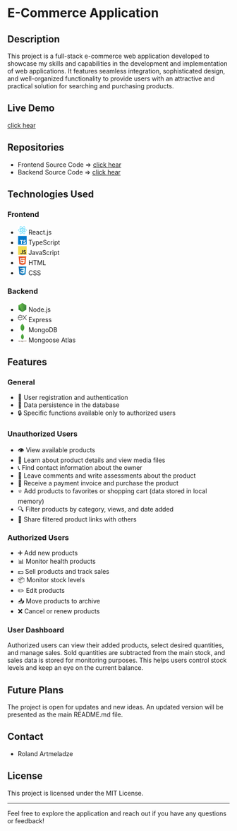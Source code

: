 # E-Commerce Application

## Description
This project is a full-stack e-commerce web application developed to showcase my skills and capabilities in the development and implementation of web applications. It features seamless integration, sophisticated design, and well-organized functionality to provide users with an attractive and practical solution for searching and purchasing products.

## Live Demo
<a href="https://embarrassing-unifor.000webhostapp.com/">click hear</a>

## Repositories
- Frontend Source Code => <a href="https://github.com/rolandiartmeladze/E-Commerce-Application_Frontend">click hear</a>
- Backend Source Code => <a href="https://github.com/rolandiartmeladze/E-Commerce-Application_Backend">click hear</a>
## Technologies Used

### Frontend
<ul>
  <li> <img src="https://raw.githubusercontent.com/devicons/devicon/master/icons/react/react-original.svg" alt="React" width="20" height="20"/>  React.js </li>
  <li> <img src="https://raw.githubusercontent.com/devicons/devicon/master/icons/typescript/typescript-original.svg" alt="TypeScript"  width="20" height="20" />  TypeScript </li>
  <li> <img src="https://raw.githubusercontent.com/devicons/devicon/master/icons/javascript/javascript-original.svg" alt="JavaScript" width="20" height="20"/>  JavaScript </li>
  
  <li> <img src="https://raw.githubusercontent.com/devicons/devicon/master/icons/html5/html5-original.svg" alt="HTML5" width="20" height="20"/>  HTML </li>
  <li> <img src="https://raw.githubusercontent.com/devicons/devicon/master/icons/css3/css3-original.svg" alt="CSS3" width="20" height="20"/> CSS </li>
</ul>

### Backend
<ul>
  <li> <img src="https://raw.githubusercontent.com/devicons/devicon/master/icons/nodejs/nodejs-original.svg" alt="Node.js" width="20" height="20"/> Node.js </li>
  <li> <img src="https://raw.githubusercontent.com/devicons/devicon/master/icons/express/express-original.svg" alt="Express" width="20" height="20"/> Express </li>
  <li> <img src="https://raw.githubusercontent.com/devicons/devicon/master/icons/mongodb/mongodb-original.svg" alt="MongoDB" width="20" height="20"/> MongoDB </li>
  <li> <img src="https://raw.githubusercontent.com/devicons/devicon/master/icons/mongodb/mongodb-original-wordmark.svg" alt="Mongoose" width="20" height="20"/> Mongoose Atlas </li>
</ul>

## Features

### General
<ul>
  <li>📝 User registration and authentication</li>
  <li>💾 Data persistence in the database</li>
  <li>🔒 Specific functions available only to authorized users</li>
</ul>

### Unauthorized Users
<ul>
  <li>👁️ View available products</li>
  <li>📄 Learn about product details and view media files</li>
  <li>📞 Find contact information about the owner</li>
  <li>💬 Leave comments and write assessments about the product</li>
  <li>🧾 Receive a payment invoice and purchase the product</li>
  <li>⭐ Add products to favorites or shopping cart (data stored in local memory)</li>
  <li>🔍 Filter products by category, views, and date added</li>
  <li>🔗 Share filtered product links with others</li>
</ul>

### Authorized Users
<ul>
  <li>➕ Add new products</li>
  <li>📊 Monitor health products</li>
  <li>💵 Sell products and track sales</li>
  <li>📦 Monitor stock levels</li>
  <li>✏️ Edit products</li>
  <li>📥 Move products to archive</li>
  <li>❌ Cancel or renew products</li>
</ul>

### User Dashboard
Authorized users can view their added products, select desired quantities, and manage sales. Sold quantities are subtracted from the main stock, and sales data is stored for monitoring purposes. This helps users control stock levels and keep an eye on the current balance.

## Future Plans
The project is open for updates and new ideas. An updated version will be presented as the main README.md file.

## Contact
- Roland Artmeladze


## License
This project is licensed under the MIT License.

---

Feel free to explore the application and reach out if you have any questions or feedback!
